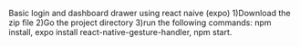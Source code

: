 Basic login and dashboard drawer using react naive (expo)
1)Download the zip file
2)Go the project directory
3)run the following commands:
       npm install,
       expo install react-native-gesture-handler,
       npm start.
